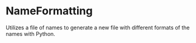 # NameFormatting
Utilizes a file of names to generate a new file with different formats of the names with Python.
